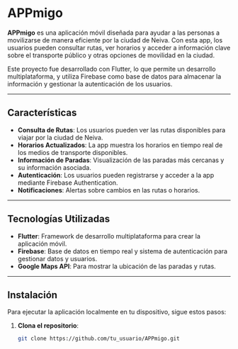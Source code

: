# **APPmigo**

**APPmigo** es una aplicación móvil diseñada para ayudar a las personas a movilizarse de manera eficiente por la ciudad de Neiva. Con esta app, los usuarios pueden consultar rutas, ver horarios y acceder a información clave sobre el transporte público y otras opciones de movilidad en la ciudad.

Este proyecto fue desarrollado con Flutter, lo que permite un desarrollo multiplataforma, y utiliza Firebase como base de datos para almacenar la información y gestionar la autenticación de los usuarios.

---

## **Características**

- **Consulta de Rutas**: Los usuarios pueden ver las rutas disponibles para viajar por la ciudad de Neiva.
- **Horarios Actualizados**: La app muestra los horarios en tiempo real de los medios de transporte disponibles.
- **Información de Paradas**: Visualización de las paradas más cercanas y su información asociada.
- **Autenticación**: Los usuarios pueden registrarse y acceder a la app mediante Firebase Authentication.
- **Notificaciones**: Alertas sobre cambios en las rutas o horarios.

---

## **Tecnologías Utilizadas**

- **Flutter**: Framework de desarrollo multiplataforma para crear la aplicación móvil.
- **Firebase**: Base de datos en tiempo real y sistema de autenticación para gestionar datos y usuarios.
- **Google Maps API**: Para mostrar la ubicación de las paradas y rutas.

---

## **Instalación**

Para ejecutar la aplicación localmente en tu dispositivo, sigue estos pasos:

1. **Clona el repositorio**:
   ```bash
   git clone https://github.com/tu_usuario/APPmigo.git
